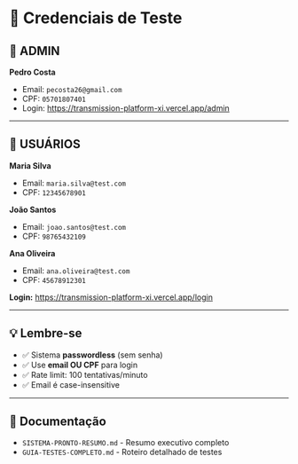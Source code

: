 # 🔐 Credenciais de Teste

## 👑 ADMIN

**Pedro Costa**
- Email: `pecosta26@gmail.com`
- CPF: `05701807401`
- Login: https://transmission-platform-xi.vercel.app/admin

---

## 👥 USUÁRIOS

**Maria Silva**
- Email: `maria.silva@test.com`
- CPF: `12345678901`

**João Santos**
- Email: `joao.santos@test.com`
- CPF: `98765432109`

**Ana Oliveira**
- Email: `ana.oliveira@test.com`
- CPF: `45678912301`

**Login:** https://transmission-platform-xi.vercel.app/login

---

## 💡 Lembre-se

- ✅ Sistema **passwordless** (sem senha)
- ✅ Use **email OU CPF** para login
- ✅ Rate limit: 100 tentativas/minuto
- ✅ Email é case-insensitive

---

## 📄 Documentação

- `SISTEMA-PRONTO-RESUMO.md` - Resumo executivo completo
- `GUIA-TESTES-COMPLETO.md` - Roteiro detalhado de testes
